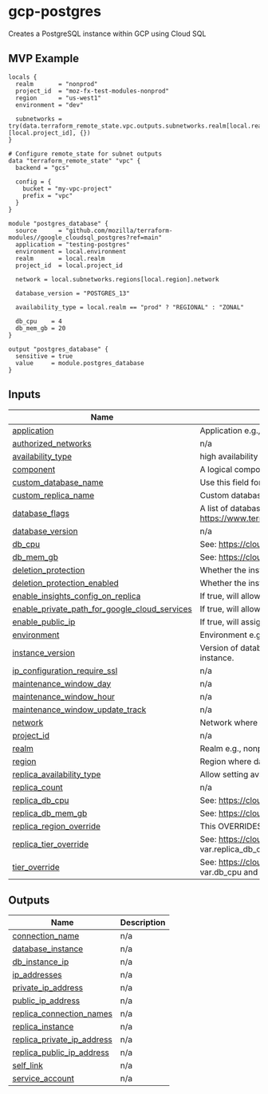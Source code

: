 # gcp-postgres
Creates a PostgreSQL instance within GCP using Cloud SQL

## MVP Example

```hcl
locals {
  realm       = "nonprod"
  project_id  = "moz-fx-test-modules-nonprod"
  region      = "us-west1"
  environment = "dev"

  subnetworks = try(data.terraform_remote_state.vpc.outputs.subnetworks.realm[local.realm][local.project_id], {})
}

# Configure remote_state for subnet outputs
data "terraform_remote_state" "vpc" {
  backend = "gcs"

  config = {
    bucket = "my-vpc-project"
    prefix = "vpc"
  }
}

module "postgres_database" {
  source      = "github.com/mozilla/terraform-modules//google_cloudsql_postgres?ref=main"
  application = "testing-postgres"
  environment = local.environment
  realm       = local.realm
  project_id  = local.project_id

  network = local.subnetworks.regions[local.region].network

  database_version = "POSTGRES_13"

  availability_type = local.realm == "prod" ? "REGIONAL" : "ZONAL"

  db_cpu    = 4
  db_mem_gb = 20
}

output "postgres_database" {
  sensitive = true
  value     = module.postgres_database
}
```

## Inputs

| Name | Description | Type | Default | Required |
|------|-------------|------|---------|:--------:|
| <a name="input_application"></a> [application](#input\_application) | Application e.g., bouncer. | `any` | n/a | yes |
| <a name="input_authorized_networks"></a> [authorized\_networks](#input\_authorized\_networks) | n/a | `list` | `[]` | no |
| <a name="input_availability_type"></a> [availability\_type](#input\_availability\_type) | high availability (REGIONAL) or single zone (ZONAL) | `string` | `"REGIONAL"` | no |
| <a name="input_component"></a> [component](#input\_component) | A logical component of an application | `string` | `"db"` | no |
| <a name="input_custom_database_name"></a> [custom\_database\_name](#input\_custom\_database\_name) | Use this field for custom database name. | `string` | `""` | no |
| <a name="input_custom_replica_name"></a> [custom\_replica\_name](#input\_custom\_replica\_name) | Custom database replica name. | `string` | `""` | no |
| <a name="input_database_flags"></a> [database\_flags](#input\_database\_flags) | A list of database flag maps: https://www.terraform.io/docs/providers/google/r/sql_database_instance.html | `list` | `[]` | no |
| <a name="input_database_version"></a> [database\_version](#input\_database\_version) | n/a | `string` | `"POSTGRES_13"` | no |
| <a name="input_db_cpu"></a> [db\_cpu](#input\_db\_cpu) | See: https://cloud.google.com/sql/pricing#2nd-gen-pricing | `string` | `"2"` | no |
| <a name="input_db_mem_gb"></a> [db\_mem\_gb](#input\_db\_mem\_gb) | See: https://cloud.google.com/sql/pricing#2nd-gen-pricing | `string` | `"12"` | no |
| <a name="input_deletion_protection"></a> [deletion\_protection](#input\_deletion\_protection) | Whether the instance is protected from deletion (TF) | `bool` | `true` | no |
| <a name="input_deletion_protection_enabled"></a> [deletion\_protection\_enabled](#input\_deletion\_protection\_enabled) | Whether the instance is protected from deletion (API) | `bool` | `true` | no |
| <a name="input_enable_insights_config_on_replica"></a> [enable\_insights\_config\_on\_replica](#input\_enable\_insights\_config\_on\_replica) | If true, will allow enable insights config on replica | `bool` | `false` | no |
| <a name="input_enable_private_path_for_google_cloud_services"></a> [enable\_private\_path\_for\_google\_cloud\_services](#input\_enable\_private\_path\_for\_google\_cloud\_services) | If true, will allow Google Cloud Services access over private IP. | `bool` | `false` | no |
| <a name="input_enable_public_ip"></a> [enable\_public\_ip](#input\_enable\_public\_ip) | If true, will assign a public IP to database instance. | `bool` | `false` | no |
| <a name="input_environment"></a> [environment](#input\_environment) | Environment e.g., stage. | `any` | n/a | yes |
| <a name="input_instance_version"></a> [instance\_version](#input\_instance\_version) | Version of database. Use this field if you need to spin up a new database instance. | `string` | `"v1"` | no |
| <a name="input_ip_configuration_require_ssl"></a> [ip\_configuration\_require\_ssl](#input\_ip\_configuration\_require\_ssl) | n/a | `bool` | `true` | no |
| <a name="input_maintenance_window_day"></a> [maintenance\_window\_day](#input\_maintenance\_window\_day) | n/a | `number` | `1` | no |
| <a name="input_maintenance_window_hour"></a> [maintenance\_window\_hour](#input\_maintenance\_window\_hour) | n/a | `number` | `17` | no |
| <a name="input_maintenance_window_update_track"></a> [maintenance\_window\_update\_track](#input\_maintenance\_window\_update\_track) | n/a | `string` | `"stable"` | no |
| <a name="input_network"></a> [network](#input\_network) | Network where the private peering should attach. | `string` | `"default"` | no |
| <a name="input_project_id"></a> [project\_id](#input\_project\_id) | n/a | `string` | `null` | no |
| <a name="input_realm"></a> [realm](#input\_realm) | Realm e.g., nonprod. | `any` | n/a | yes |
| <a name="input_region"></a> [region](#input\_region) | Region where database should be provisioned. | `string` | `"us-west1"` | no |
| <a name="input_replica_availability_type"></a> [replica\_availability\_type](#input\_replica\_availability\_type) | Allow setting availability configuration of replica | `string` | `"ZONAL"` | no |
| <a name="input_replica_count"></a> [replica\_count](#input\_replica\_count) | n/a | `number` | `0` | no |
| <a name="input_replica_db_cpu"></a> [replica\_db\_cpu](#input\_replica\_db\_cpu) | See: https://cloud.google.com/sql/pricing#2nd-gen-pricing | `string` | `"2"` | no |
| <a name="input_replica_db_mem_gb"></a> [replica\_db\_mem\_gb](#input\_replica\_db\_mem\_gb) | See: https://cloud.google.com/sql/pricing#2nd-gen-pricing | `string` | `"12"` | no |
| <a name="input_replica_region_override"></a> [replica\_region\_override](#input\_replica\_region\_override) | This OVERRIDES var.region for replicas (replicas use var.region per default). | `any` | `null` | no |
| <a name="input_replica_tier_override"></a> [replica\_tier\_override](#input\_replica\_tier\_override) | See: https://cloud.google.com/sql/pricing#2nd-gen-pricing. This OVERRIDES var.replica\_db\_cpu and var.replica\_db\_mem\_gb | `any` | `null` | no |
| <a name="input_tier_override"></a> [tier\_override](#input\_tier\_override) | See: https://cloud.google.com/sql/pricing#2nd-gen-pricing. This OVERRIDES var.db\_cpu and var.db\_mem\_gb | `string` | `""` | no |

## Outputs

| Name | Description |
|------|-------------|
| <a name="output_connection_name"></a> [connection\_name](#output\_connection\_name) | n/a |
| <a name="output_database_instance"></a> [database\_instance](#output\_database\_instance) | n/a |
| <a name="output_db_instance_ip"></a> [db\_instance\_ip](#output\_db\_instance\_ip) | n/a |
| <a name="output_ip_addresses"></a> [ip\_addresses](#output\_ip\_addresses) | n/a |
| <a name="output_private_ip_address"></a> [private\_ip\_address](#output\_private\_ip\_address) | n/a |
| <a name="output_public_ip_address"></a> [public\_ip\_address](#output\_public\_ip\_address) | n/a |
| <a name="output_replica_connection_names"></a> [replica\_connection\_names](#output\_replica\_connection\_names) | n/a |
| <a name="output_replica_instance"></a> [replica\_instance](#output\_replica\_instance) | n/a |
| <a name="output_replica_private_ip_address"></a> [replica\_private\_ip\_address](#output\_replica\_private\_ip\_address) | n/a |
| <a name="output_replica_public_ip_address"></a> [replica\_public\_ip\_address](#output\_replica\_public\_ip\_address) | n/a |
| <a name="output_self_link"></a> [self\_link](#output\_self\_link) | n/a |
| <a name="output_service_account"></a> [service\_account](#output\_service\_account) | n/a |
